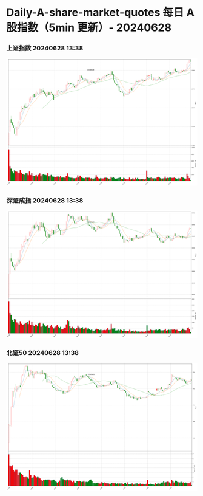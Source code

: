 
# Daily-A-share-market-quotes 每日 A 股指数（5min 更新）- 20240628

### 上证指数 20240628 13:38
![](./fig/2024/6/20240628-sh000001.png)

### 深证成指 20240628 13:38
![](./fig/2024/6/20240628-sz399001.png)

### 北证50 20240628 13:38
![](./fig/2024/6/20240628-bj899050.png)
